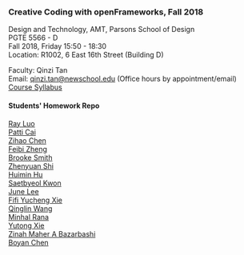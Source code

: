 ### Creative Coding with openFrameworks, Fall 2018  

Design and Technology, AMT, Parsons School of Design  
PGTE 5566 - D  
Fall 2018, Friday 15:50 - 18:30  
Location: R1002, 6 East 16th Street (Building D)  

Faculty: Qinzi Tan  
Email: qinzi.tan@newschool.edu (Office hours by appointment/email)  
[Course Syllabus](https://docs.google.com/document/d/12LYaJmZLognOJgHvsvJxoSntCEjD9vKyDm_kD-V0ieQ/edit)


#### Students' Homework Repo
[Ray Luo](https://github.com/recfreq/CCOF_Fall2018_LC_RAY)  
[Patti Cai](https://github.com/cair037/CCOF_FALL2018_Cai_Patti)  
[Zihao Chen](https://github.com/czhowl/CCOF_FALL2018_Chen_Zihao)  
[Feibi Zheng](https://github.com/zhenf091/CCOF_Fall2018_Zheng_Feibi)  
[Brooke Smith](https://github.com/smitb383/CCOF_Fall2018_SMITH_BROOKE)  
[Zhenyuan Shi](https://github.com/Christina7szy/CCOF_Fall2018_Shi_Zhenyuan)  
[Huimin Hu](https://github.com/huh911125/CCOF_Fall2018_Hu_Huimin)  
[Saetbyeol Kwon](https://github.com/SaetbyeolKwon/CCOF_Fall2018_KWON_SAETBYEOL)  
[June Lee](https://github.com/leej443/CCOF_Fall2018_LEE_JUNE)  
[Fifi Yucheng Xie](https://github.com/FifiXie/CCOF_Fall2018_XIE_FIFIYUCHENG)  
[Qinglin Wang](https://github.com/wangq814/fa18OF)  
[Minhal Rana](https://github.com/MinhalRana/CCOF_Fall2018_RANA_MINHAL)  
[Yutong Xie](https://github.com/yutongxxx/CCOF_Fall2018_XIE_YUTONG)  
[Zinah Maher A Bazarbashi](https://github.com/ZinaBashi/CCOF_Fall2018_ZinaBazarbashi/)  
[Boyan Chen](https://github.com/BoyanChen/CCOF_Fall2018_CHEN_BOYAN)  
